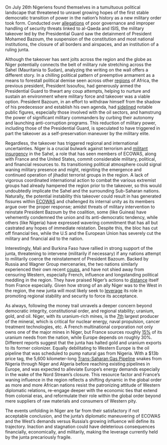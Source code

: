 On July 26th Nigeriens found themselves in a tumultuous political landscape that threatened to unravel growing hopes of the first stable democratic transition of power in the nation’s history as a new military order took form. Conducted over [allegations](https://www.aljazeera.com/news/2023/8/1/burkina-faso-and-mali-warn-against-foreign-intervention-after-niger-coup) of poor governance and improper handling of security threats linked to al-Qaeda and ISIS, the military takeover led by the Presidential Guard saw the detainment of President Mohamed Bazoum, the suspension of the constitution and most national institutions, the closure of all borders and airspaces, and an institution of a ruling junta.

Although the takeover has sent jolts across the region and the globe as Niger potentially connects the belt of military rule stretching across the Sahel (Mauritania to Sudan), analyzing the writing on the wall offers a different story. In a chilling political pattern of preemptive armament as a means to forestall political demise seen across other [regions](https://www.cfr.org/blog/africas-multiple-security-crises?utm_source=blognotification&utm_medium=email&utm_campaign=Blog%20Post%20Notification%20Africa%20in%20Transition&utm_term=AfricaInTransition) of Africa, the previous president, President Issoufou, had generously armed the Presidential Guard to thwart any coup attempts, helping to nurture and sustain an environment where military force and takeover was a viable option. President Bazoum, in an effort to withdraw himself from the shadow of his predecessor and establish his own agenda, had [sidelined](https://www.reuters.com/world/africa/behind-nigers-coup-feud-over-former-presidents-legacy-2023-08-06/) notable public figures, especially those involved with the oil sectors, and hamstrung the power of significant military commanders by curbing their autonomy and launching anti-corruption programs. This reduction of military power, including those of the Presidential Guard, is speculated to have triggered in part the takeover as a self-preservation maneuver by the military elite.

Regardless, the takeover has triggered regional and international uncertainties. Niger is a crucial bulwark against terrorism and [militant insurgency](https://www.msn.com/en-us/news/world/why-niger-matters-everything-you-need-to-know-about-west-africa-s-latest-coup/ar-AA1eY7c8) in the Sahel, a role that has seen members of ECOWAS, along with France and the United States, commit considerable military, political, and financial resources to. Its transitioning political atmosphere could signal waning military presence and might, reigniting the emergence and continued operation of jihadist terrorist groups in the region. A lack of vigorous coordinated international action to combat the various extremist groups had already hampered the region prior to the takeover, so this would undoubtedly implicate the Sahel and the surrounding Sub-Saharan nations. Naturally, the potential instability this takeover could result in has generated fissures within [ECOWAS](https://www.aljazeera.com/news/2023/8/1/burkina-faso-and-mali-warn-against-foreign-intervention-after-niger-coup) and challenged its internal unity as its members argue over the proper response; amidst threats of military intervention to reinstate President Bazoum by the coalition, some (like Guinea) have vehemently condemned the union and its anti-democratic tendency, while others (like Nigeria) have expressed wavering commitment that has all but castrated any hopes of immediate reistation. Despite this, the bloc has cut off financial ties, while the U.S and the European Union has severely cut the military and financial aid to the nation.

Interestingly, Mali and Burkina Faso have rallied in strong support of the junta, threatening to intervene (militarily if necessary) if any nations attempt to militarily coerce the reinstatement of President Bazoum. Backed by Russia and Wagner Group mercenaries, the two nations similarly experienced their own recent [coups](https://www.washingtonpost.com/world/2023/08/08/niger-coup-wagner-islamist-extremism-france-united-states/), and have not shied away from censuring Western, especially French, influence and longstanding political meddling in the region. They have praised Niger’s actions to [distance](https://www.washingtonpost.com/world/2023/08/08/niger-coup-wagner-islamist-extremism-france-united-states/) itself from France especially. Given how strong of an ally Niger was to the West in the region, the new junta will most likely seek to [leverage](https://theconversation.com/what-caused-the-coup-in-niger-an-expert-outlines-three-driving-factors-210721) its role in promoting regional stability and security to force its acceptance.

As always, following the money trail unravels a deeper concern beyond democratic integrity, constitutional order, and regional stability; uranium, gold, and oil. Niger, with its uranium-rich mines, is the [7th](https://www.reuters.com/markets/commodities/uranium-mines-niger-worlds-7th-biggest-producer-2023-07-28/) largest producer of the mineral, which is critical for nuclear energy, naval propulsion, cancer treatment technologies, etc. A French multinational corporation not only owns one of the major mines in Niger, but France sources roughly [15%](https://www.msn.com/en-us/news/world/why-niger-matters-everything-you-need-to-know-about-west-africa-s-latest-coup/ar-AA1eY7c8) of its uranium needs from the nation, while Europe depends on roughly 30%. Different reports suggest that the junta has halted gold and uranium exports to its former colonizer. Equally debilitating to Western Europe is the oil pipeline that was scheduled to pump natural gas from Nigeria. With a $13b price tag, the 5,600 kilometer-long [Trans-Saharan Gas Pipeline](https://oilprice.com/Energy/Natural-Gas/Coup-In-Niger-Could-Derail-This-Strategic-Pipeline.html) snakes from Nigeria through Niger and Algeria before reaching existing pipelines in Europe, and was expected to alleviate Europe’s energy demands especially in the wake of the Nord Stream’s closure. This resource factor and France’s waning influence in the region reflects a shifting dynamic in the global order as more and more African nations resist the patronizing attitude of Western diplomatic relations, re-engage deeper with the economic ties that extend from colonial eras, and reformulate their role within the global order beyond mere suppliers of raw materials and consumers of Western pity.

The events unfolding in Niger are far from their satisfactory if not acceptable conclusion, and the junta’s diplomatic maneuvering of ECOWAS and the West’s demands versus Russia’s growing influence will define its trajectory. Inaction and stagnation could have deleterious consequences financially, economically, and militarily, making the leverage currently held by the junta precariously fragile.
